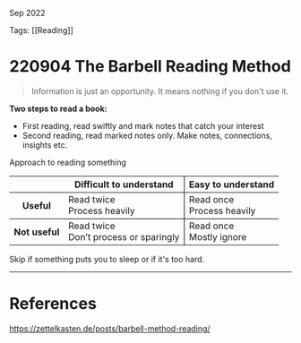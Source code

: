 Sep 2022
  

Tags: [[Reading]] 

# 220904 The Barbell Reading Method
> Information is just an opportunity. It means nothing if you don't use it. 

**Two steps to read a book:**
- First reading, read swiftly and mark notes that catch your interest
- Second reading, read marked notes only. Make notes, connections, insights etc.

Approach to reading something
<table>
  <thead>
    <tr>
      <th></th>
      <th style="border-right: 1px solid black; --darkreader-inline-border-right: #8c8273;" data-darkreader-inline-border-right="">Difficult to understand</th>
      <th>Easy to understand</th>
    </tr>
  </thead>
  <tbody>
    <tr style="border-bottom: 1px solid black; --darkreader-inline-border-bottom: #8c8273;" data-darkreader-inline-border-bottom="">
      <th><strong>Useful</strong></th>
      <td style="border-right: 1px solid black; --darkreader-inline-border-right: #8c8273;" data-darkreader-inline-border-right="">Read twice<br>Process heavily</td>
      <td>Read once<br>Process heavily</td>
    </tr>
    <tr>
      <th><strong>Not useful</strong></th>
      <td style="border-right: 1px solid black; --darkreader-inline-border-right: #8c8273;" data-darkreader-inline-border-right="">Read twice<br>Don’t process or sparingly</td>
      <td>Read once<br>Mostly ignore</td>
    </tr>
  </tbody>
</table>
Skip if something puts you to sleep or if it's too hard.



---
# References
https://zettelkasten.de/posts/barbell-method-reading/
